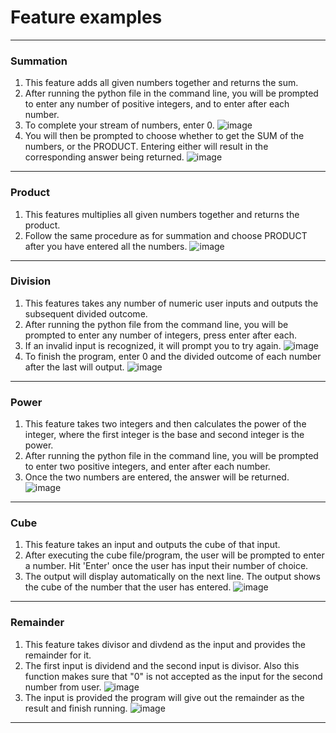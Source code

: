 # Feature examples
---

### Summation
1. This feature adds all given numbers together and returns the sum. 
2. After running the python file in the command line, you will be prompted to enter any number of positive integers, and to enter after each number. 
3. To complete your stream of numbers, enter 0. 
![image](https://user-images.githubusercontent.com/64695943/192068584-e09cee7a-22ab-42a6-acaa-0bf46ae5d27a.png)
4. You will then be prompted to choose whether to get the SUM of the numbers, or the PRODUCT. Entering either will result in the corresponding answer being returned.
![image](https://user-images.githubusercontent.com/64695943/192068698-34d756c3-c789-4389-ad40-bbf288880bdc.png)
---

### Product
1. This features multiplies all given numbers together and returns the product.
2. Follow the same procedure as for summation and choose PRODUCT after you have entered all the numbers.
![image](https://user-images.githubusercontent.com/64695943/192068854-18c42aea-b6e0-46e1-ae34-6c6a0fb59bbb.png)
---

### Division
1. This features takes any number of numeric user inputs and outputs the subsequent divided outcome. 
2. After running the python file from the command line, you will be prompted to enter any number of integers, press enter after each. 
3. If an invalid input is recognized, it will prompt you to try again. 
![image](https://user-images.githubusercontent.com/64695943/192069164-176609d2-80f1-47af-a898-8f2ea56e5260.png)
4. To finish the program, enter 0 and the divided outcome of each number after the last will output. 
![image](https://user-images.githubusercontent.com/64695943/192069268-8be92913-3efc-4439-b6bf-62a2564aec05.png)
---

### Power
1. This feature takes two integers and then calculates the power of the integer, where the first integer is the base and second integer is the power.
2. After running the python file in the command line, you will be prompted to enter two positive integers, and enter after each number. 
3. Once the two numbers are entered, the answer will be returned. 
![image](https://user-images.githubusercontent.com/64695943/192069478-14bac7f9-c6dd-4d26-b7b9-a7cae31984f5.png)
---

### Cube
1. This feature takes an input and outputs the cube of that input.
2. After executing the cube file/program, the user will be prompted to enter a number. Hit 'Enter' once the user has input their number of choice. 
3. The output will display automatically on the next line. The output shows the cube of the number that the user has entered.
![image](https://user-images.githubusercontent.com/64695943/192069616-8e747076-fdaf-4e30-8f71-fa53cbf99145.png)
---

### Remainder
1. This feature takes divisor and divdend as the input and provides the remainder for it. 
2. The first input is dividend and the second input is divisor. Also this function makes sure that "0" is not accepted as the input for the second number from user.
![image](https://user-images.githubusercontent.com/64695943/192069744-c84546b6-6db4-4224-bb35-ec895d75ac53.png)
3. The input is provided the program will give out the remainder as the result and finish running.
![image](https://user-images.githubusercontent.com/64695943/192069809-732138aa-3f31-4931-854a-739e5d9b5eff.png)
---
